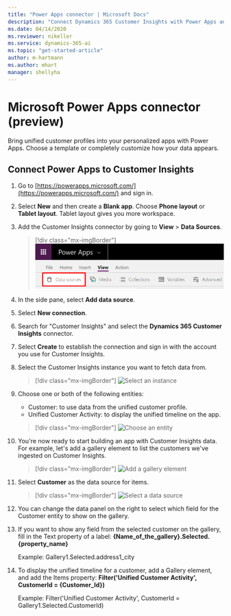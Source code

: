 ```yaml
---
title: "Power Apps connector | Microsoft Docs"
description: "Connect Dynamics 365 Customer Insights with Power Apps and Power Automate."
ms.date: 04/14/2020
ms.reviewer: nikeller
ms.service: dynamics-365-ai
ms.topic: "get-started-article"
author: m-hartmann
ms.author: mhart
manager: shellyha
---
```


# Microsoft Power Apps connector (preview)

Bring unified customer profiles into your personalized apps with Power Apps. Choose a template or completely customize how your data appears.

## Connect Power Apps to Customer Insights

1. Go to [https://powerapps.microsoft.com/](https://powerapps.microsoft.com/) and sign in.

2. Select **New** and then create a **Blank app**. Choose **Phone layout** or **Tablet layout**. Tablet layout gives you more workspace.

3. Add the Customer Insights connector by going to **View** > **Data Sources**.

   > [!div class="mx-imgBorder"]
   > ![Select View > Data sources](media/connector-powerapps2.png "Select View > Data sources")

4. In the side pane, select **Add data source**.

5. Select **New connection**.

6. Search for "Customer Insights" and select the **Dynamics 365 Customer Insights** connector.

7. Select **Create** to establish the connection and sign in with the account you use for Customer Insights.

8. Select the Customer Insights instance you want to fetch data from.

   > [!div class="mx-imgBorder"]
   > ![Select an instance](media/connector-powerapps7.png "Select an instance")

9. Choose one or both of the following entities:

   - Customer: to use data from the unified customer profile.
   - Unified Customer Activity: to display the unified timeline on the app.

   > [!div class="mx-imgBorder"]
   > ![Choose an entity](media/connector-powerapps8.png "Choose an entity")

10. You're now ready to start building an app with Customer Insights data. For example, let's add a gallery element to list the customers we've ingested on Customer Insights.

    > [!div class="mx-imgBorder"]
    > ![Add a gallery element](media/connector-powerapps9.png "Add a gallery element")

11. Select **Customer** as the data source for items.

    > [!div class="mx-imgBorder"]
    > ![Select a data source](media/connector-powerapps10.png "Select a data source")

12. You can change the data panel on the right to select which field for the Customer entity to show on the gallery.

13. If you want to show any field from the selected customer on the gallery, fill in the Text property of a label:  **{Name_of_the_gallery}.Selected.{property_name}**

    Example: Gallery1.Selected.address1_city

14. To display the unified timeline for a customer, add a Gallery element, and add the Items property: **Filter('Unified Customer Activity', CustomerId = {Customer_Id})**

    Example: Filter('Unified Customer Activity', CustomerId = Gallery1.Selected.CustomerId)
